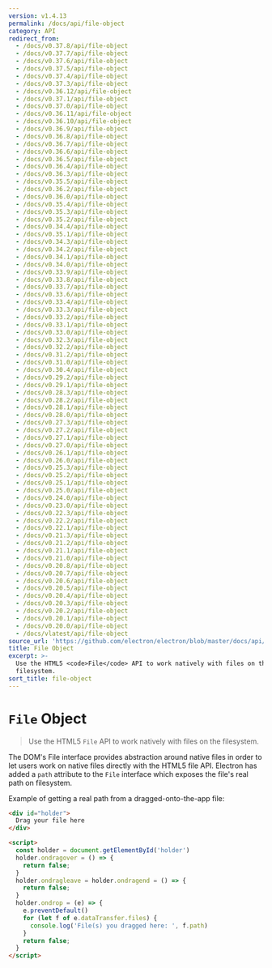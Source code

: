 ```yaml
---
version: v1.4.13
permalink: /docs/api/file-object
category: API
redirect_from:
  - /docs/v0.37.8/api/file-object
  - /docs/v0.37.7/api/file-object
  - /docs/v0.37.6/api/file-object
  - /docs/v0.37.5/api/file-object
  - /docs/v0.37.4/api/file-object
  - /docs/v0.37.3/api/file-object
  - /docs/v0.36.12/api/file-object
  - /docs/v0.37.1/api/file-object
  - /docs/v0.37.0/api/file-object
  - /docs/v0.36.11/api/file-object
  - /docs/v0.36.10/api/file-object
  - /docs/v0.36.9/api/file-object
  - /docs/v0.36.8/api/file-object
  - /docs/v0.36.7/api/file-object
  - /docs/v0.36.6/api/file-object
  - /docs/v0.36.5/api/file-object
  - /docs/v0.36.4/api/file-object
  - /docs/v0.36.3/api/file-object
  - /docs/v0.35.5/api/file-object
  - /docs/v0.36.2/api/file-object
  - /docs/v0.36.0/api/file-object
  - /docs/v0.35.4/api/file-object
  - /docs/v0.35.3/api/file-object
  - /docs/v0.35.2/api/file-object
  - /docs/v0.34.4/api/file-object
  - /docs/v0.35.1/api/file-object
  - /docs/v0.34.3/api/file-object
  - /docs/v0.34.2/api/file-object
  - /docs/v0.34.1/api/file-object
  - /docs/v0.34.0/api/file-object
  - /docs/v0.33.9/api/file-object
  - /docs/v0.33.8/api/file-object
  - /docs/v0.33.7/api/file-object
  - /docs/v0.33.6/api/file-object
  - /docs/v0.33.4/api/file-object
  - /docs/v0.33.3/api/file-object
  - /docs/v0.33.2/api/file-object
  - /docs/v0.33.1/api/file-object
  - /docs/v0.33.0/api/file-object
  - /docs/v0.32.3/api/file-object
  - /docs/v0.32.2/api/file-object
  - /docs/v0.31.2/api/file-object
  - /docs/v0.31.0/api/file-object
  - /docs/v0.30.4/api/file-object
  - /docs/v0.29.2/api/file-object
  - /docs/v0.29.1/api/file-object
  - /docs/v0.28.3/api/file-object
  - /docs/v0.28.2/api/file-object
  - /docs/v0.28.1/api/file-object
  - /docs/v0.28.0/api/file-object
  - /docs/v0.27.3/api/file-object
  - /docs/v0.27.2/api/file-object
  - /docs/v0.27.1/api/file-object
  - /docs/v0.27.0/api/file-object
  - /docs/v0.26.1/api/file-object
  - /docs/v0.26.0/api/file-object
  - /docs/v0.25.3/api/file-object
  - /docs/v0.25.2/api/file-object
  - /docs/v0.25.1/api/file-object
  - /docs/v0.25.0/api/file-object
  - /docs/v0.24.0/api/file-object
  - /docs/v0.23.0/api/file-object
  - /docs/v0.22.3/api/file-object
  - /docs/v0.22.2/api/file-object
  - /docs/v0.22.1/api/file-object
  - /docs/v0.21.3/api/file-object
  - /docs/v0.21.2/api/file-object
  - /docs/v0.21.1/api/file-object
  - /docs/v0.21.0/api/file-object
  - /docs/v0.20.8/api/file-object
  - /docs/v0.20.7/api/file-object
  - /docs/v0.20.6/api/file-object
  - /docs/v0.20.5/api/file-object
  - /docs/v0.20.4/api/file-object
  - /docs/v0.20.3/api/file-object
  - /docs/v0.20.2/api/file-object
  - /docs/v0.20.1/api/file-object
  - /docs/v0.20.0/api/file-object
  - /docs/vlatest/api/file-object
source_url: 'https://github.com/electron/electron/blob/master/docs/api/file-object.md'
title: File Object
excerpt: >-
  Use the HTML5 <code>File</code> API to work natively with files on the
  filesystem.
sort_title: file-object
---
```

# `File` Object

> Use the HTML5 `File` API to work natively with files on the filesystem.

The DOM's File interface provides abstraction around native files in order to let users work on native files directly with the HTML5 file API. Electron has added a `path` attribute to the `File` interface which exposes the file's real path on filesystem.

Example of getting a real path from a dragged-onto-the-app file:

```html
<div id="holder">
  Drag your file here
</div>

<script>
  const holder = document.getElementById('holder')
  holder.ondragover = () => {
    return false;
  }
  holder.ondragleave = holder.ondragend = () => {
    return false;
  }
  holder.ondrop = (e) => {
    e.preventDefault()
    for (let f of e.dataTransfer.files) {
      console.log('File(s) you dragged here: ', f.path)
    }
    return false;
  }
</script>
```
